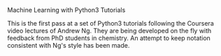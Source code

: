 Machine Learning with Python3 Tutorials

This is the first pass at a set of Python3 tutorials following the Coursera video lectures of Andrew Ng. They are being developed on the fly with feedback from PhD students in chemistry. An attempt to keep notation consistent with Ng's style has been made. 
